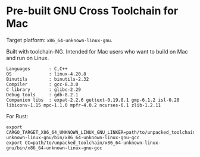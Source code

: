 # Pre-built GNU Cross Toolchain for Mac

Target platform: `x86_64-unknown-linux-gnu`.

Built with toolchain-NG. Intended for Mac users who want to build on Mac and run on Linux.

    Languages       : C,C++
    OS              : linux-4.20.8
    Binutils        : binutils-2.32
    Compiler        : gcc-8.3.0
    C library       : glibc-2.29
    Debug tools     : gdb-8.2.1
    Companion libs  : expat-2.2.6 gettext-0.19.8.1 gmp-6.1.2 isl-0.20 libiconv-1.15 mpc-1.1.0 mpfr-4.0.2 ncurses-6.1 zlib-1.2.11


For Rust:
```
export CARGO_TARGET_X86_64_UNKNOWN_LINUX_GNU_LINKER=path/to/unpacked_toolchain/x86_64-unknown-linux-gnu/bin/x86_64-unknown-linux-gnu-gcc
export CC=path/to/unpacked_toolchain/x86_64-unknown-linux-gnu/bin/x86_64-unknown-linux-gnu-gcc
```
